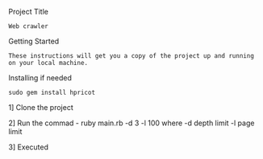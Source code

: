 Project Title

	Web crawler

Getting Started

	These instructions will get you a copy of the project up and running on your local machine.

Installing if needed

	sudo gem install hpricot

1] Clone the project

2] Run the commad - ruby main.rb -d 3 -l 100
		where -d depth limit
					-l page limit 

3] Executed
